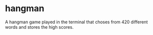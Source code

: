 # hangman
A hangman game played in the terminal that choses from 420 different words and stores the high scores.
